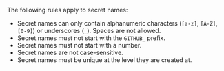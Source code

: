 The following rules apply to secret names:

* Secret names can only contain alphanumeric characters (`[a-z]`, `[A-Z]`, `[0-9]`) or underscores (`_`). Spaces are not allowed.
* Secret names must not start with the `GITHUB_` prefix.
* Secret names must not start with a number.
* Secret names are not case-sensitive.
* Secret names must be unique at the level they are created at.
